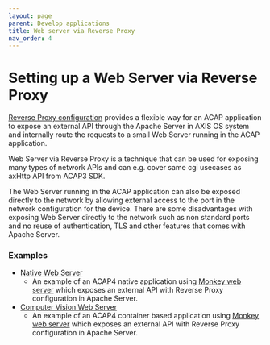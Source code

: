 ```yaml
---
layout: page
parent: Develop applications
title: Web server via Reverse Proxy
nav_order: 4
---
```


# Setting up a Web Server via Reverse Proxy
[Reverse Proxy configuration](https://httpd.apache.org/docs/2.4/howto/reverse_proxy.html) provides a flexible way for an ACAP application to expose an external API through the Apache Server in AXIS OS system and internally route the requests to a small Web Server running in the ACAP application.

Web Server via Reverse Proxy is a technique that can be used for exposing many types of network APIs and can e.g. cover same cgi usecases as axHttp API from ACAP3 SDK.

The Web Server running in the ACAP application can also be exposed directly to the network by allowing external access to the port in the network configuration for the device. There are some disadvantages with exposing Web Server directly to the network such as non standard ports and no reuse of authentication, TLS and other features that comes with Apache Server.

### Examples
* [Native Web Server](https://github.com/AxisCommunications/acap-native-sdk-examples/tree/master/web-server)
  * An example of an ACAP4 native application using [Monkey web server](https://github.com/monkey/monkey) which exposes an external API with Reverse Proxy configuration in Apache Server.
* [Computer Vision Web Server](https://github.com/AxisCommunications/acap-computer-vision-sdk-examples/tree/master/web-server)
  * An example of an ACAP4 container based application using [Monkey web server](https://github.com/monkey/monkey) which exposes an external API with Reverse Proxy configuration in Apache Server.


